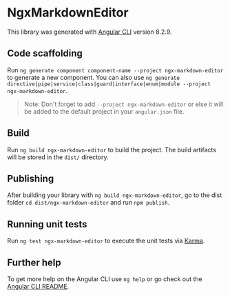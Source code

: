 # NgxMarkdownEditor

This library was generated with [Angular CLI](https://github.com/angular/angular-cli) version 8.2.9.

## Code scaffolding

Run `ng generate component component-name --project ngx-markdown-editor` to generate a new component. You can also use `ng generate directive|pipe|service|class|guard|interface|enum|module --project ngx-markdown-editor`.
> Note: Don't forget to add `--project ngx-markdown-editor` or else it will be added to the default project in your `angular.json` file. 

## Build

Run `ng build ngx-markdown-editor` to build the project. The build artifacts will be stored in the `dist/` directory.

## Publishing

After building your library with `ng build ngx-markdown-editor`, go to the dist folder `cd dist/ngx-markdown-editor` and run `npm publish`.

## Running unit tests

Run `ng test ngx-markdown-editor` to execute the unit tests via [Karma](https://karma-runner.github.io).

## Further help

To get more help on the Angular CLI use `ng help` or go check out the [Angular CLI README](https://github.com/angular/angular-cli/blob/master/README.md).
